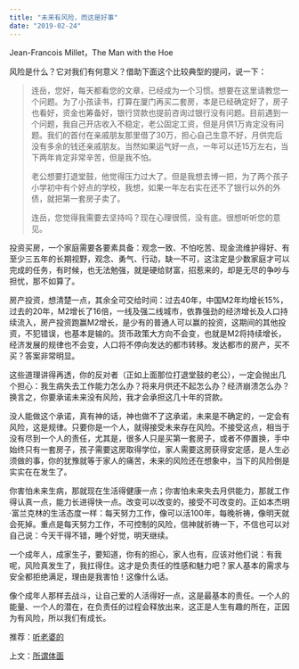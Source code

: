 ```yaml
---
title: "未来有风险，而这是好事"
date: "2019-02-24"
---
```


Jean-Francois Millet，The Man with the Hoe

风险是什么？它对我们有何意义？借助下面这个比较典型的提问，说一下：

> 连岳，您好，每天都看您的文章，已经成为一个习惯。想要在这里请教您一个问题。为了小孩读书，打算在厦门再买二套房，本是已经确定好了，房子也看好，资金也筹备好，银行贷款也提前咨询过银行没有问题。目前遇到一个问题，我自己开店收入不稳定，老公固定工资，但是月供1万肯定没有问题。我们的首付在亲戚朋友那里借了30万，担心自己生意不好，月供完后没有多余的钱还亲戚朋友。当然如果运气好一点，一年可以还15万左右，当下两年肯定非常辛苦，但是我不怕。
> 
> 老公想要打退堂鼓，他觉得压力过大了。但是我想去博一把，为了两个孩子小学初中有个好点的学校，我想，如果一年左右实在还不了银行以外的外债，就把第一套房子卖了。
> 
> 连岳，您觉得我需要去坚持吗？现在心理很慌，没有底。很想听听您的意见。

投资买房，一个家庭需要各要素具备：观念一致、不怕吃苦、现金流维护得好、有至少三五年的长期视野，观念、勇气、行动，缺一不可，这注定是少数家庭才可以完成的任务，有时候，也无法勉强，就是硬给财富，招惹来的，却是无尽的争吵与担忧，那不如算了。

房产投资，想清楚一点，其余全可交给时间：过去40年，中国M2年均增长15%，过去的20年，M2增长了16倍，一线及强二线城市，依靠强劲的经济增长及人口持续流入，房产投资跑赢M2增长，是少有的普通人可以赢的投资，这期间的其他投资，不犯错误，也基本是输的。货币政策大方向不会变，也就是M2将持续增长，经济发展的规律也不会变，人口将不停向发达的都市转移。发达都市的房产，买不买？答案非常明显。

这些道理讲得再透，你的反对者（正如上面那位打退堂鼓的老公），一定会抛出几个担心：我生病失去工作能力怎么办？将来月供还不起怎么办？经济崩溃怎么办？换言之，你要承诺未来没有风险，我才会承担这几十年的贷款。

没人能做这个承诺，真有神的话，神也做不了这承诺，未来是不确定的，一定会有风险，这是规律。只要你是一个人，就得接受未来存在风险。不接受这点，相当于没有尽到一个人的责任，尤其是，很多人只是买第一套房子，或者不停置换，手中始终只有一套房子，孩子需要这房取得学位，家人需要这房获得安定感，是人生必须做的事，你的犹豫就等于家人的痛苦，未来的风险还在想象中，当下的风险倒是实实在在发生了。

你害怕未来生病，那就现在生活得健康一点；你害怕未来失去月供能力，那就工作得认真一点，能力长进得快一点。改变可以改变的，接受不可改变的。正如本杰明·富兰克林的生活态度一样：每天努力工作，像可以活100年，每晚祈祷，像明天就会死掉。重点是每天努力工作，不可控制的风险，信神就祈祷一下，不信也可以对自己说：今天干得不错，睡个好觉，明天继续。

一个成年人，成家生子，要知道，你有的担心，家人也有，应该对他们说：有我呢，风险真发生了，我扛得住。这才是负责任的性感和魅力吧？家人基本的需求与安全都拒绝满足，理由是我害怕！这像什么话。

像个成年人那样去战斗，让自己爱的人活得好一点，这是最基本的责任。一个人的能量、一个人的潜在，在负责任的过程会释放出来，这正是人生有趣的所在，正因为有风险，所以我们有成长。

推荐：[听老婆的](http://mp.weixin.qq.com/s?__biz=MjM5NDU0Mjk2MQ==&mid=2651623413&idx=1&sn=edd3cb743e19033dd775412813a6314c&chksm=bd7e0beb8a0982fdf42398476fa986c7a560044d62efc55c54fa5ebcd2b4a76fc8d992ef0a87&scene=21#wechat_redirect)

上文：[所谓体面](http://mp.weixin.qq.com/s?__biz=MjM5NDU0Mjk2MQ==&mid=2651632648&idx=1&sn=e9ddcadf0b4dce4b27c643b284023a88&chksm=bd7e30168a09b90073c3836e70541ffaa2653b4e5749e4b5f8c753fae9d49a783eef929e6482&scene=21#wechat_redirect)
